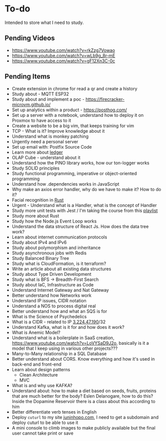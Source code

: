 # To-do

Intended to store what I need to study.

## Pending Videos

- <https://www.youtube.com/watch?v=rkZzg7Vowao>
- <https://www.youtube.com/watch?v=wLb9g_8r-mE>
- <https://www.youtube.com/watch?v=gF12Xn3C-0c>

## Pending Items

- Create extension in chrome for read a qr and create a history
- Study about - MQTT ESP32
- Study about and implement a poc - <https://firecracker-microvm.github.io/>
- Set up analytics within a product - <https://posthog.com/>
- Set up a server with a notebook, understand how to deploy it on Proxmox to have access to it
- Create a website to be a big vim, that keeps training for vim
- TCP - What is it? Improve knowledge about it
- Understand what is monkey patching
- Urgently need a personal server
- Set up email with: Postfix Source Code
- Learn more about [ledger](https://ledger-cli.org/doc/ledger3.html)
- OLAP Cube - understand about it
- Understand how the PINO library works, how our ton-logger works
- Study SOLID principles
- Study functional programming, imperative or object-oriented programming
- Understand how .dependencies works in JavaScript
- Why make an axios error handler, why do we have to make it? How to do it?
- Facial recognition in [Rust](https://www.youtube.com/watch?v=8iDeXbCKlvE)
- Urgent - Understand what is a Handler, what is the concept of Handler
- Study more unit tests with Jest / I'm taking the course from this [playlist](https://www.youtube.com/watch?v=bA9dgNMHVMU&list=PLz_YTBuxtxt6_Zf1h-qzNsvVt46H8ziKh&index=7)
- Study more about Rust
- Study how the Node.js Event Loop works
- Understand the data structure of React Js. How does the data tree work?
- Learn about internet communication protocols
- Study about IPv4 and IPv6
- Study about polymorphism and inheritance
- Study asynchronous jobs with Redis
- Study Balanced Binary Tree
- Study what is CloudFormation, is it terraform?
- Write an article about all existing data structures
- Study about Type Driven Development
- Study what is BFS -> Breadth-First Search
- Study about IaC, Infrastructure as Code
- Understand Internet Gateway and Nat Gateway
- Better understand how Networks work
- Understand IP issues, CIDR notation
- Understand a NOS to process digital real
- Better understand how and what an SQS is for
- What is the Science of Psychedelics
- What is a CIDR - related to IP [3.224.47.190](https://us-east-1.console.aws.amazon.com/vpcconsole/home?region=us-east-1#Addresses:public-ip=3.224.47.190)/32
- Understand Kafka, what is it for and how does it work?
- What is Anemic Model?
- Understand what is a boilerplate in SaaS creation, <https://www.youtube.com/watch?v=LoVYSaD9J2o>, basically is it a model that I keep using in various other projects???
- Many-to-Many relationship in a SQL Database
- Better understand about CORS. Know everything and how it's used in back-end and front-end
- Learn about design patterns
  - Clean Architecture
  - MVC
- What is and why use KAFKA?
- Understand about: how to make a diet based on seeds, fruits, proteins that are much better for the body? Eslen Delanogare, how to do this? Inside the Dopamine Reservoir there is a class about this according to him
- Better differentiate verb tenses in English
- Deploy `cuturl` to my site [juninhopo.com](http://juninhopo.com/), I need to get a subdomain and deploy cuturl to be able to use it
- A mini console to climb images to make publicly available but the final user cannot take print or save

